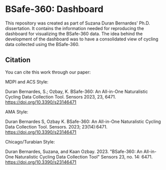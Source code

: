 # BSafe-360: Dashboard
This repository was created as part of Suzana Duran Bernardes' Ph.D. dissertation. It contains the information needed for reproducing the dashboard for visualizing the BSafe-360 data. The idea behind the development of the dashboard was to have a consolidated view of cycling data collected using the BSafe-360.

## Citation
You can cite this work through our paper:

MDPI and ACS Style:

Duran Bernardes, S.; Ozbay, K. BSafe-360: An All-in-One Naturalistic Cycling Data Collection Tool. Sensors 2023, 23, 6471. https://doi.org/10.3390/s23146471

AMA Style:

Duran Bernardes S, Ozbay K. BSafe-360: An All-in-One Naturalistic Cycling Data Collection Tool. Sensors. 2023; 23(14):6471. https://doi.org/10.3390/s23146471

Chicago/Turabian Style:

Duran Bernardes, Suzana, and Kaan Ozbay. 2023. "BSafe-360: An All-in-One Naturalistic Cycling Data Collection Tool" Sensors 23, no. 14: 6471. https://doi.org/10.3390/s23146471
